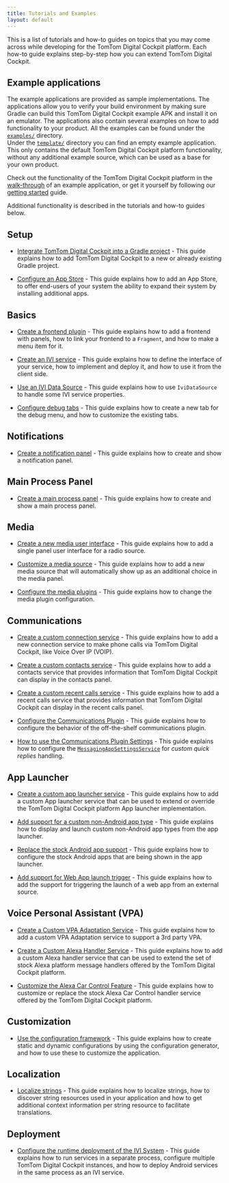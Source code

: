 ```yaml
---
title: Tutorials and Examples
layout: default
---
```


This is a list of tutorials and how-to guides on topics that you may come across while developing
for the TomTom Digital Cockpit platform. Each how-to guide explains step-by-step how you can extend
TomTom Digital Cockpit.


## Example applications

The example applications are provided as sample implementations. The applications allow you to
verify your build environment by making sure Gradle can build this TomTom Digital Cockpit example APK and
install it on an emulator. The applications also contain several examples on how to add
functionality to your product. All the examples can be found under the
[`examples/`](https://github.com/tomtom-international/tomtom-digital-cockpit-sdk-examples/tree/main/examples)
directory.<br/>
Under the
[`template/`](https://github.com/tomtom-international/tomtom-digital-cockpit-sdk-examples/tree/main/template)
directory you can find an empty example application. This only contains the default TomTom Digital Cockpit
platform functionality, without any additional example source, which can be used as a base for your
own product.

Check out the functionality of the TomTom Digital Cockpit platform in the
[walk-through](/tomtom-digital-cockpit/documentation/platform-overview/example-apps) of an example
application, or get it yourself by following our
[getting started](/tomtom-digital-cockpit/documentation/getting-started/introduction)
guide.

Additional functionality is described in the tutorials and how-to guides below.

## Setup

- [Integrate TomTom Digital Cockpit into a Gradle project](/tomtom-digital-cockpit/documentation/tutorials-and-examples/setup/integrate-tomtom-digital-cockpit-into-a-gradle-project) -
This guide explains how to add TomTom Digital Cockpit to a new or already existing Gradle project.

- [Configure an App Store](/tomtom-digital-cockpit/documentation/tutorials-and-examples/setup/configure-an-app-store) -
This guide explains how to add an App Store, to offer end-users of your system the ability to expand
their system by installing additional apps.

## Basics

- [Create a frontend plugin](/tomtom-digital-cockpit/documentation/tutorials-and-examples/basics/create-a-frontend-plugin) -
This guide explains how to add a frontend with panels, how to link your frontend to a `Fragment`,
and how to make a menu item for it.

- [Create an IVI service](/tomtom-digital-cockpit/documentation/tutorials-and-examples/basics/create-an-ivi-service) -
This guide explains how to define the interface of your service, how to implement and deploy it,
and how to use it from the client side.

- [Use an IVI Data Source](/tomtom-digital-cockpit/documentation/tutorials-and-examples/basics/use-an-ivi-data-source) -
This guide explains how to use `IviDataSource` to handle some IVI service properties.

- [Configure debug tabs](/tomtom-digital-cockpit/documentation/tutorials-and-examples/basics/configure-debug-tabs) -
This guide explains how to create a new tab for the debug menu, and how to customize the existing
tabs.

## Notifications

- [Create a notification panel](/tomtom-digital-cockpit/documentation/tutorials-and-examples/notifications/create-a-notification-panel) -
  This guide explains how to create and show a notification panel.

## Main Process Panel

- [Create a main process panel](/tomtom-digital-cockpit/documentation/tutorials-and-examples/main-process-panel/create-a-main-process-panel) -
  This guide explains how to create and show a main process panel.

## Media

- [Create a new media user interface](/tomtom-digital-cockpit/documentation/tutorials-and-examples/media/create-a-new-media-user-interface) -
This guide explains how to add a single panel user interface for a radio source.

- [Customize a media source](/tomtom-digital-cockpit/documentation/tutorials-and-examples/media/customize-a-media-source) -
This guide explains how to add a new media source that will automatically show up as an additional
choice in the media panel.

- [Configure the media plugins](/tomtom-digital-cockpit/documentation/tutorials-and-examples/media/configure-the-media-plugins) -
This guide explains how to change the media plugin configuration.

## Communications

- [Create a custom connection service](/tomtom-digital-cockpit/documentation/tutorials-and-examples/communications/create-a-custom-connection-service) -
This guide explains how to add a new connection service to make phone calls via TomTom Digital Cockpit, like
Voice Over IP (VOIP).

- [Create a custom contacts service](/tomtom-digital-cockpit/documentation/tutorials-and-examples/communications/create-a-custom-contacts-service) -
This guide explains how to add a contacts service that provides information that TomTom Digital Cockpit can
display in the contacts panel.

- [Create a custom recent calls service](/tomtom-digital-cockpit/documentation/tutorials-and-examples/communications/create-a-custom-recentcalls-service) -
This guide explains how to add a recent calls service that provides information that TomTom
Digital Cockpit can display in the recent calls panel.

- [Configure the Communications Plugin](/tomtom-digital-cockpit/documentation/tutorials-and-examples/communications/configure-the-communications-plugin) -
This guide explains how to configure the behavior of the off-the-shelf communications plugin.

- [How to use the Communications Plugin Settings](/tomtom-digital-cockpit/documentation/tutorials-and-examples/communications/how-to-use-the-communications-plugin-settings) -
This guide explains how to configure the [`MessagingAppSettingsService`](TTIVI_PLATFORM_API) for
_custom quick replies_ handling.

## App Launcher

- [Create a custom app launcher service](/tomtom-digital-cockpit/documentation/tutorials-and-examples/app-launcher/create-a-custom-app-launcher-service) -
This guide explains how to add a custom App launcher service that can be used to extend or
override the TomTom Digital Cockpit platform App launcher implementation.

- [Add support for a custom non-Android app type](/tomtom-digital-cockpit/documentation/tutorials-and-examples/app-launcher/add-support-for-a-custom-non-android-app-type) -
This guide explains how to display and launch custom non-Android app types from the app launcher.

- [Replace the stock Android app support](/tomtom-digital-cockpit/documentation/tutorials-and-examples/app-launcher/replace-the-stock-android-app-support) -
This guide explains how to configure the stock Android apps that are being shown in the app
launcher.

- [Add support for Web App launch trigger](/tomtom-digital-cockpit/documentation/tutorials-and-examples/app-launcher/add-support-for-web-app-launch-trigger) -
This guide explains how to add the support for triggering the launch of a web app from an external
source.

## Voice Personal Assistant (VPA)

- [Create a Custom VPA Adaptation Service](/tomtom-digital-cockpit/documentation/tutorials-and-examples/voice-personal-assistant/create-a-custom-vpa-adaptation-service) -
  This guide explains how to add a custom VPA Adaptation service to support a 3rd party VPA.

- [Create a Custom Alexa Handler Service](/tomtom-digital-cockpit/documentation/tutorials-and-examples/voice-personal-assistant/create-a-custom-alexa-handler-service) -
This guide explains how to add a custom Alexa handler service that can be used to extend the set of
stock Alexa platform message handlers offered by the TomTom Digital Cockpit platform.

- [Customize the Alexa Car Control Feature](/tomtom-digital-cockpit/documentation/tutorials-and-examples/voice-personal-assistant/customize-the-alexa-car-control-feature) -
This guide explains how to customize or replace the stock Alexa Car Control handler service offered
by the TomTom Digital Cockpit platform.

## Customization

- [Use the configuration framework](/tomtom-digital-cockpit/documentation/tutorials-and-examples/customization/use-the-configuration-framework) -
This guide explains how to create static and dynamic configurations by using the configuration
generator, and how to use these to customize the application.

## Localization

- [Localize strings](/tomtom-digital-cockpit/documentation/tutorials-and-examples/localization/localize-strings) -
This guide explains how to localize strings, how to discover string resources used in your
application and how to get additional context information per string resource to facilitate
translations.

## Deployment

- [Configure the runtime deployment of the IVI System](/tomtom-digital-cockpit/documentation/tutorials-and-examples/deployment/configure-the-runtime-deployment-of-the-ivi-system) -
This guide explains how to run services in a separate process, configure multiple TomTom Digital Cockpit
instances, and how to deploy Android services in the same process as an IVI service.
